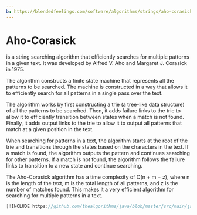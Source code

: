 ```yaml
---
b: https://blendedfeelings.com/software/algorithms/strings/aho-corasick-algorithm.md
---
```


# Aho-Corasick
is a string searching algorithm that efficiently searches for multiple patterns in a given text. It was developed by Alfred V. Aho and Margaret J. Corasick in 1975. 

The algorithm constructs a finite state machine that represents all the patterns to be searched. The machine is constructed in a way that allows it to efficiently search for all patterns in a single pass over the text. 

The algorithm works by first constructing a trie (a tree-like data structure) of all the patterns to be searched. Then, it adds failure links to the trie to allow it to efficiently transition between states when a match is not found. Finally, it adds output links to the trie to allow it to output all patterns that match at a given position in the text.

When searching for patterns in a text, the algorithm starts at the root of the trie and transitions through the states based on the characters in the text. If a match is found, the algorithm outputs the pattern and continues searching for other patterns. If a match is not found, the algorithm follows the failure links to transition to a new state and continue searching.

The Aho-Corasick algorithm has a time complexity of O(n + m + z), where n is the length of the text, m is the total length of all patterns, and z is the number of matches found. This makes it a very efficient algorithm for searching for multiple patterns in a text.

```java
[!INCLUDE https://github.com/thealgorithms/java/blob/master/src/main/java/com/thealgorithms/strings/AhoCorasick.java]
```